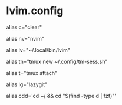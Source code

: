 # lvim.config


alias c="clear"

alias nv="nvim"

alias lv="~/.local/bin/lvim"

alias tn="tmux new ~/.config/tm-sess.sh"

alias t="tmux attach"

alias lg="lazygit"

alias cdd='cd ~/ && cd "$(find -type d | fzf)"'
